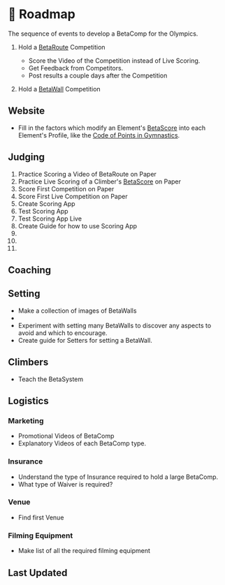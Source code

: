 # 🔀 Roadmap


The sequence of events to develop a BetaComp for the Olympics.

1. Hold a [BetaRoute](/reference/CompType/BetaRoute) Competition
    - Score the Video of the Competition instead of Live Scoring.
    - Get Feedback from Competitors.
    - Post results a couple days after the Competition


2. Hold a [BetaWall](/reference/CompType/BetaWall) Competition


## Website
- Fill in the factors which modify an Element's [BetaScore](/reference/Score/Overview) into each Element's Profile, like the [Code of Points in Gymnastics](/development/OtherSport/Gymnastics).

## Judging

1. Practice Scoring a Video of BetaRoute on Paper
2. Practice Live Scoring of a Climber's [BetaScore](/reference/Score/Overview) on Paper
3. Score First Competition on Paper
4. Score First Live Competition on Paper
5. Create Scoring App
6. Test Scoring App 
7. Test Scoring App Live
8. Create Guide for how to use Scoring App
9. 
10. 
11. 


## Coaching

## Setting
- Make a collection of images of BetaWalls 
- 
- Experiment with setting many BetaWalls to discover any aspects to avoid and which to encourage.
- Create guide for Setters for setting a BetaWall.

## Climbers
- Teach the BetaSystem

## Logistics

### Marketing
- Promotional Videos of BetaComp
- Explanatory Videos of each BetaComp type.

### Insurance

- Understand the type of Insurance required to hold a large BetaComp.
- What type of Waiver is required?

### Venue
- Find first Venue

### Filming Equipment

- Make list of all the required filming equipment


## Last Updated